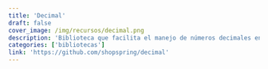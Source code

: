 ```yaml
---
title: 'Decimal'
draft: false
cover_image: /img/recursos/decimal.png
description: 'Biblioteca que facilita el manejo de números decimales en Go'
categories: ['bibliotecas']
link: 'https://github.com/shopspring/decimal'
---
```

